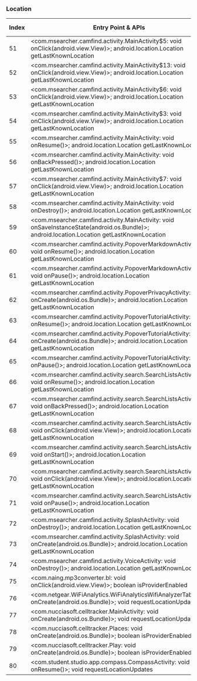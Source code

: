 ### Location
| Index | Entry Point & APIs | Screen shot | Resource id | Label |
| ------------- | ------------- | ------------- |-------------|-------------|
| 51 | <com.msearcher.camfind.activity.MainActivity$5: void onClick(android.view.View)>; android.location.Location getLastKnownLocation | ![](F:\COSMOS\output\py\Play_win8\Tools\com.msearcher.camfind\com.msearcher.camfind.activity.MainActivity.png) |  | F |
| 52 | <com.msearcher.camfind.activity.MainActivity$13: void onClick(android.view.View)>; android.location.Location getLastKnownLocation | ![](F:\COSMOS\output\py\Play_win8\Tools\com.msearcher.camfind\com.msearcher.camfind.activity.MainActivity.png) |  | F |
| 53 | <com.msearcher.camfind.activity.MainActivity$6: void onClick(android.view.View)>; android.location.Location getLastKnownLocation | ![](F:\COSMOS\output\py\Play_win8\Tools\com.msearcher.camfind\com.msearcher.camfind.activity.MainActivity.png) |  | F |
| 54 | <com.msearcher.camfind.activity.MainActivity$3: void onClick(android.view.View)>; android.location.Location getLastKnownLocation | ![](F:\COSMOS\output\py\Play_win8\Tools\com.msearcher.camfind\com.msearcher.camfind.activity.MainActivity.png) | {'2131689562': <sensitive_component.SensitiveComponent.SensitiveView object at 0x0000012524444EB8>} | F |
| 55 | <com.msearcher.camfind.activity.MainActivity: void onResume()>; android.location.Location getLastKnownLocation | ![](F:\COSMOS\output\py\Play_win8\Tools\com.msearcher.camfind\com.msearcher.camfind.activity.MainActivity.png) |  | F |
| 56 | <com.msearcher.camfind.activity.MainActivity: void onBackPressed()>; android.location.Location getLastKnownLocation | ![](F:\COSMOS\output\py\Play_win8\Tools\com.msearcher.camfind\com.msearcher.camfind.activity.MainActivity.png) |  | F |
| 57 | <com.msearcher.camfind.activity.MainActivity$7: void onClick(android.view.View)>; android.location.Location getLastKnownLocation | ![](F:\COSMOS\output\py\Play_win8\Tools\com.msearcher.camfind\com.msearcher.camfind.activity.MainActivity.png) |  | F |
| 58 | <com.msearcher.camfind.activity.MainActivity: void onDestroy()>; android.location.Location getLastKnownLocation | ![](F:\COSMOS\output\py\Play_win8\Tools\com.msearcher.camfind\com.msearcher.camfind.activity.MainActivity.png) |  | F |
| 59 | <com.msearcher.camfind.activity.MainActivity: void onSaveInstanceState(android.os.Bundle)>; android.location.Location getLastKnownLocation | ![](F:\COSMOS\output\py\Play_win8\Tools\com.msearcher.camfind\com.msearcher.camfind.activity.MainActivity.png) |  | F |
| 60 | <com.msearcher.camfind.activity.PopoverMarkdownActivity: void onResume()>; android.location.Location getLastKnownLocation | ![](F:\COSMOS\output\py\Play_win8\Tools\com.msearcher.camfind\com.msearcher.camfind.activity.PopoverMarkdownActivity.png) |  | |
| 61 | <com.msearcher.camfind.activity.PopoverMarkdownActivity: void onPause()>; android.location.Location getLastKnownLocation | ![](F:\COSMOS\output\py\Play_win8\Tools\com.msearcher.camfind\com.msearcher.camfind.activity.PopoverMarkdownActivity.png) |  | |
| 62 | <com.msearcher.camfind.activity.PopoverPrivacyActivity: void onCreate(android.os.Bundle)>; android.location.Location getLastKnownLocation | ![](F:\COSMOS\output\py\Play_win8\Tools\com.msearcher.camfind\com.msearcher.camfind.activity.PopoverPrivacyActivity.png) |  | F |
| 63 | <com.msearcher.camfind.activity.PopoverTutorialActivity: void onResume()>; android.location.Location getLastKnownLocation | ![](F:\COSMOS\output\py\Play_win8\Tools\com.msearcher.camfind\com.msearcher.camfind.activity.PopoverTutorialActivity.png) |  | |
| 64 | <com.msearcher.camfind.activity.PopoverTutorialActivity: void onCreate(android.os.Bundle)>; android.location.Location getLastKnownLocation | ![](F:\COSMOS\output\py\Play_win8\Tools\com.msearcher.camfind\com.msearcher.camfind.activity.PopoverTutorialActivity.png) |  | |
| 65 | <com.msearcher.camfind.activity.PopoverTutorialActivity: void onPause()>; android.location.Location getLastKnownLocation | ![](F:\COSMOS\output\py\Play_win8\Tools\com.msearcher.camfind\com.msearcher.camfind.activity.PopoverTutorialActivity.png) |  | |
| 66 | <com.msearcher.camfind.activity.search.SearchListsActivity: void onResume()>; android.location.Location getLastKnownLocation | ![](F:\COSMOS\output\py\Play_win8\Tools\com.msearcher.camfind\com.msearcher.camfind.activity.search.SearchListsActivity.png) |  | |
| 67 | <com.msearcher.camfind.activity.search.SearchListsActivity: void onBackPressed()>; android.location.Location getLastKnownLocation | ![](F:\COSMOS\output\py\Play_win8\Tools\com.msearcher.camfind\com.msearcher.camfind.activity.search.SearchListsActivity.png) |  | |
| 68 | <com.msearcher.camfind.activity.search.SearchListsActivity$8: void onClick(android.view.View)>; android.location.Location getLastKnownLocation | ![](F:\COSMOS\output\py\Play_win8\Tools\com.msearcher.camfind\com.msearcher.camfind.activity.search.SearchListsActivity.png) |  | |
| 69 | <com.msearcher.camfind.activity.search.SearchListsActivity: void onStart()>; android.location.Location getLastKnownLocation | ![](F:\COSMOS\output\py\Play_win8\Tools\com.msearcher.camfind\com.msearcher.camfind.activity.search.SearchListsActivity.png) |  | |
| 70 | <com.msearcher.camfind.activity.search.SearchListsActivity$9: void onClick(android.view.View)>; android.location.Location getLastKnownLocation | ![](F:\COSMOS\output\py\Play_win8\Tools\com.msearcher.camfind\com.msearcher.camfind.activity.search.SearchListsActivity.png) |  | |
| 71 | <com.msearcher.camfind.activity.search.SearchListsActivity: void onPause()>; android.location.Location getLastKnownLocation | ![](F:\COSMOS\output\py\Play_win8\Tools\com.msearcher.camfind\com.msearcher.camfind.activity.search.SearchListsActivity.png) |  | |
| 72 | <com.msearcher.camfind.activity.SplashActivity: void onDestroy()>; android.location.Location getLastKnownLocation | ![](F:\COSMOS\output\py\Play_win8\Tools\com.msearcher.camfind\com.msearcher.camfind.activity.SplashActivity.png) |  | |
| 73 | <com.msearcher.camfind.activity.SplashActivity: void onCreate(android.os.Bundle)>; android.location.Location getLastKnownLocation | ![](F:\COSMOS\output\py\Play_win8\Tools\com.msearcher.camfind\com.msearcher.camfind.activity.SplashActivity.png) |  | |
| 74 | <com.msearcher.camfind.activity.VoiceActivity: void onDestroy()>; android.location.Location getLastKnownLocation | ![](F:\COSMOS\output\py\Play_win8\Tools\com.msearcher.camfind\com.msearcher.camfind.activity.VoiceActivity.png) |  | D |
| 75 | <com.naing.mp3converter.bl: void onClick(android.view.View)>; boolean isProviderEnabled | ![](F:\COSMOS\output\py\Play_win8\Tools\com.naing.mp3converter\com.naing.mp3converter.MainActivity.png) |  | F |
| 76 | <com.netgear.WiFiAnalytics.WiFiAnalyticsWifiAnalyzerTab: void onCreate(android.os.Bundle)>; void requestLocationUpdates | ![](F:\COSMOS\output\py\Play_win8\Tools\com.netgear.WiFiAnalytics\com.netgear.WiFiAnalytics.WiFiAnalyticsWifiAnalyzerTab.png) |  | D |
| 77 | <com.nucciasoft.celltracker.MainActivity: void onCreate(android.os.Bundle)>; void requestLocationUpdates | ![](F:\COSMOS\output\py\Play_win8\Tools\com.nucciasoft.celltracker\com.nucciasoft.celltracker.MainActivity.png) |  | T |
| 78 | <com.nucciasoft.celltracker.Places: void onCreate(android.os.Bundle)>; boolean isProviderEnabled | ![](F:\COSMOS\output\py\Play_win8\Tools\com.nucciasoft.celltracker\com.nucciasoft.celltracker.Places.png) |  | T |
| 79 | <com.nucciasoft.celltracker.Play: void onCreate(android.os.Bundle)>; boolean isProviderEnabled | ![](F:\COSMOS\output\py\Play_win8\Tools\com.nucciasoft.celltracker\com.nucciasoft.celltracker.Play.png) |  | T |
| 80 | <com.student.studio.app.compass.CompassActivity: void onResume()>; void requestLocationUpdates | ![](F:\COSMOS\output\py\Play_win8\Tools\com.pro.app.compass\com.student.studio.app.compass.CompassActivity.png) |  | T |
